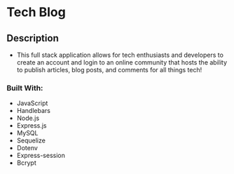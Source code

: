 # Tech Blog

## Description

- This full stack application allows for tech enthusiasts and developers to create an account and login to an online community that hosts the ability to publish articles, blog posts, and comments for all things tech! 

### Built With:

- JavaScript
- Handlebars
- Node.js
- Express.js
- MySQL
- Sequelize
- Dotenv
- Express-session 
- Bcrypt